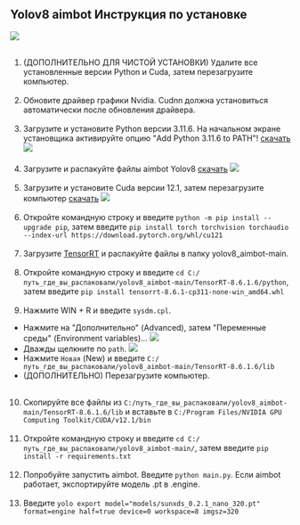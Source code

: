 ##  Yolov8 aimbot Инструкция по установке
[![](https://img.youtube.com/vi/qxz_vm806j0/hqdefault.jpg)](https://youtu.be/qxz_vm806j0)
<br></br>
1. (ДОПОЛНИТЕЛЬНО ДЛЯ ЧИСТОЙ УСТАНОВКИ) Удалите все установленные версии Python и Cuda, затем перезагрузите компьютер.
<br></br>
2. Обновите драйвер графики Nvidia. Cudnn должна установиться автоматически после обновления драйвера.
<br></br>
3. Загрузите и установите Python версии 3.11.6. На начальном экране установщика активируйте опцию "Add Python 3.11.6 to PATH"! [скачать](https://www.python.org/downloads/)
![](https://github.com/SunOner/yolov8_aimbot/blob/main/media/python.png)
<br></br>
4. Загрузите и распакуйте файлы aimbot Yolov8 [скачать](https://github.com/SunOner/yolov8_aimbot)
![](https://github.com/SunOner/yolov8_aimbot/blob/main/media/aimbot.png)
<br></br>
5. Загрузите и установите Cuda версии 12.1, затем перезагрузите компьютер [скачать](https://developer.nvidia.com/cuda-12-1-0-download-archive)
![](https://github.com/SunOner/yolov8_aimbot/blob/main/media/cuda.png)
<br></br>
6. Откройте командную строку и введите `python -m pip install --upgrade pip`, затем введите `pip install torch torchvision torchaudio --index-url https://download.pytorch.org/whl/cu121`
<br></br>
7. Загрузите [TensorRT](https://disk.yandex.ru/d/mgiPzH8fCL83qw) и распакуйте файлы в папку yolov8_aimbot-main.
<br></br>
8. Откройте командную строку и введите `cd C:/путь_где_вы_распаковали/yolov8_aimbot-main/TensorRT-8.6.1.6/python`, затем введите `pip install tensorrt-8.6.1-cp311-none-win_amd64.whl`
<br></br>
9. Нажмите WIN + R и введите `sysdm.cpl`.
- Нажмите на "Дополнительно" (Advanced), затем "Переменные среды" (Environment variables)...
![](https://github.com/SunOner/yolov8_aimbot/blob/main/media/environment_variables.png)
- Дважды щелкните по `path`.
![](https://github.com/SunOner/yolov8_aimbot/blob/main/media/environment_variables_path.png)
- Нажмите `Новая` (New) и введите `C:/путь_где_вы_распаковали/yolov8_aimbot-main/TensorRT-8.6.1.6/lib`
- (ДОПОЛНИТЕЛЬНО) Перезагрузите компьютер.
<br></br>
10. Скопируйте все файлы из `C:/путь_где_вы_распаковали/yolov8_aimbot-main/TensorRT-8.6.1.6/lib` и вставьте в `C:/Program Files/NVIDIA GPU Computing Toolkit/CUDA/v12.1/bin`
<br></br>
11. Откройте командную строку и введите `cd C:/путь_где_вы_распаковали/yolov8_aimbot-main/`, затем введите `pip install -r requirements.txt`
<br></br>
12. Попробуйте запустить aimbot. Введите `python main.py`. Если aimbot работает, экспортируйте модель .pt в .engine.
<br></br>
13. Введите `yolo export model="models/sunxds_0.2.1_nano_320.pt" format=engine half=true device=0 workspace=8 imgsz=320`
